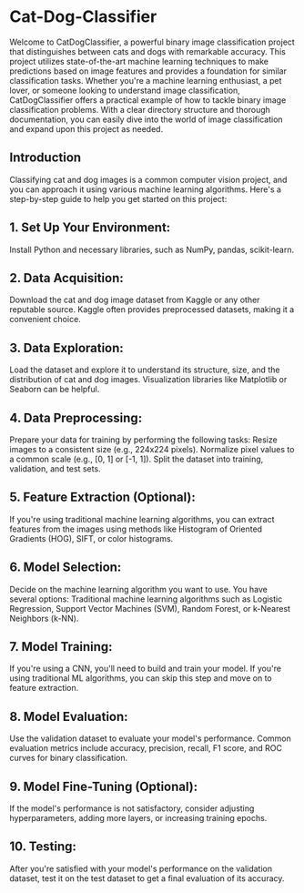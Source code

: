 # Cat-Dog-Classifier
Welcome to CatDogClassifier, a powerful binary image classification project that distinguishes between cats and dogs with remarkable accuracy. This project utilizes state-of-the-art machine learning techniques to make predictions based on image features and provides a foundation for similar classification tasks.
Whether you're a machine learning enthusiast, a pet lover, or someone looking to understand image classification, CatDogClassifier offers a practical example of how to tackle binary image classification problems. With a clear directory structure and thorough documentation, you can easily dive into the world of image classification and expand upon this project as needed.

## Introduction
Classifying cat and dog images is a common computer vision project, and you can approach it using various machine learning algorithms. Here's a step-by-step guide to help you get started on this project:

## 1. Set Up Your Environment:
Install Python and necessary libraries, such as NumPy, pandas, scikit-learn.
## 2. Data Acquisition:
Download the cat and dog image dataset from Kaggle or any other reputable source. Kaggle often provides preprocessed datasets, making it a convenient choice.
## 3. Data Exploration:
Load the dataset and explore it to understand its structure, size, and the distribution of cat and dog images. Visualization libraries like Matplotlib or Seaborn can be helpful.
## 4. Data Preprocessing:
Prepare your data for training by performing the following tasks:
Resize images to a consistent size (e.g., 224x224 pixels).
Normalize pixel values to a common scale (e.g., [0, 1] or [-1, 1]).
Split the dataset into training, validation, and test sets.
## 5. Feature Extraction (Optional):
If you're using traditional machine learning algorithms, you can extract features from the images using methods like Histogram of Oriented Gradients (HOG), SIFT, or color histograms.
## 6. Model Selection:
Decide on the machine learning algorithm you want to use. You have several options:
Traditional machine learning algorithms such as Logistic Regression, Support Vector Machines (SVM), Random Forest, or k-Nearest Neighbors (k-NN).
## 7. Model Training:
If you're using a CNN, you'll need to build and train your model. If you're using traditional ML algorithms, you can skip this step and move on to feature extraction.
## 8. Model Evaluation:
Use the validation dataset to evaluate your model's performance. Common evaluation metrics include accuracy, precision, recall, F1 score, and ROC curves for binary classification.
## 9. Model Fine-Tuning (Optional):
If the model's performance is not satisfactory, consider adjusting hyperparameters, adding more layers, or increasing training epochs.
## 10. Testing:
After you're satisfied with your model's performance on the validation dataset, test it on the test dataset to get a final evaluation of its accuracy.
